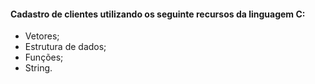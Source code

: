 #### Cadastro de clientes utilizando os seguinte recursos da linguagem C:
- Vetores;
- Estrutura de dados;
- Funções;
- String.
